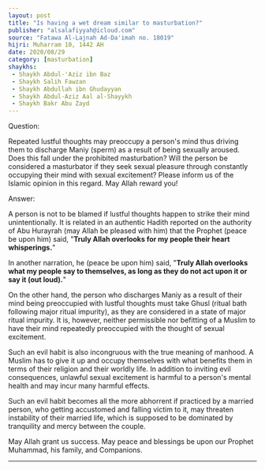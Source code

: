 ```yaml
---
layout: post
title: "Is having a wet dream similar to masturbation?"
publisher: "alsalafiyyah@icloud.com"
source: "Fatawa Al-Lajnah Ad-Da'imah no. 18019"
hijri: Muharram 10, 1442 AH
date: 2020/08/29
category: [masturbation]
shaykhs: 
 - Shaykh Abdul-'Aziz ibn Baz
 - Shaykh Salih Fawzan
 - Shaykh Abdullah ibn Ghudayyan
 - Shaykh Abdul-Aziz Aal al-Shayykh
 - Shaykh Bakr Abu Zayd
---
```


Question: 

Repeated lustful thoughts may preoccupy a person's mind thus driving them to discharge Maniy (sperm) as a result of being sexually aroused. Does this fall under the prohibited masturbation? Will the person be considered a masturbator if they seek sexual pleasure through constantly occupying their mind with sexual excitement? Please inform us of the Islamic opinion in this regard. May Allah reward you!

Answer:

A person is not to be blamed if lustful thoughts happen to strike their mind unintentionally. It is related in an authentic Hadith reported on the authority of Abu Hurayrah (may Allah be pleased with him) that the Prophet (peace be upon him) said, "**Truly Allah overlooks for my people their heart whisperings.**" 

In another narration, he (peace be upon him) said, "**Truly Allah overlooks what my people say to themselves, as long as they do not act upon it or say it (out loud).**"

On the other hand, the person who discharges Maniy as a result of their mind being preoccupied with lustful thoughts must take Ghusl (ritual bath following major ritual impurity), as they are considered in a state of major ritual impurity. It is, however, neither permissible nor befitting of a Muslim to have their mind repeatedly preoccupied with the thought of sexual excitement.

Such an evil habit is also incongruous with the true meaning of manhood. A Muslim has to give it up and occupy themselves with what benefits them in terms of their religion and their worldly life. In addition to inviting evil consequences, unlawful sexual excitement is harmful to a person's mental health and may incur many harmful effects.

Such an evil habit becomes all the more abhorrent if practiced by a married person, who getting accustomed and falling victim to it, may threaten instability of their married life, which is supposed to be dominated by tranquility and mercy between the couple.

May Allah grant us success. May peace and blessings be upon our Prophet Muhammad, his family, and Companions.

---

[^1]: Al-Bukhari, Sahih, Book on manumission of slaves, no. 2528; Muslim, Sahih, Book on faith, no. 127; Al-Tirmidhi, Sunan, Book on divorce, no. 1183; Al-Nasa'i, Sunan, Book on divorce, no. 3433; Abu Dawud, Sunan, Book on divorce, no. 2209; Ibn Majah, Sunan, Book on divorce, no. 2040; and Ahmad ibn Hanbal, Musnad, vol. 2, p. 491.
[^2]: Al-Bukhari, Sahih, Book on divorce, no. 5269; Muslim, Sahih, Book on faith, no. 127; Al-Tirmidhi, Sunan, Book on divorce, no. 1183; Al-Nasa*y, Sunan, Book on divorce, no. 3435; Abu Dawud, Sunan, Book on divorce, no. 2209; Ibn Majah, Sunan, Book on divorce no. 2040; and Ahmad ibn Hanbal, Musnad, vol. 2, p. 393.
